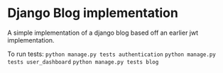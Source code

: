 # Django Blog implementation

A simple implementation of a django blog based off an earlier jwt implementation.

To run tests:
`python manage.py tests authentication`
`python manage.py tests user_dashboard`
`python manage.py tests blog`
